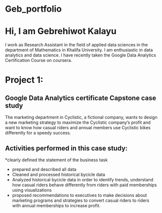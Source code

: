 # Geb_portfolio

# Hi, I am Gebrehiwot Kalayu
I work as Research Assistant in the field of applied data sciences in the department of Mathematics in Khalifa University. I am enthusiastic in data analytics and data science. I have recently taken the Google Data Analytics Certification Course on coursera.

# Project 1:
## Google Data Analytics certificate Capstone case study
The marketing department in Cyclistic, a fictional company, wants to design a new marketing strategy to maximize the Cyclistic company’s profit and want to know how casual riders and annual members use Cyclistic bikes differently for a speedy success.
## Activities performed in this case study:
*clearly defined the statement of the business task
* prepared and described all data 
* Cleaned and processed historical bycicle data
* Analyzed historical bycicle data in order to identify trends, understand how casual riders behave differently from riders with paid memberships using visualizations
* proposed recommendations to  executives to make decisions about marketing programs and strategies to convert casual riders to riders with annual memberships to increase profit.
